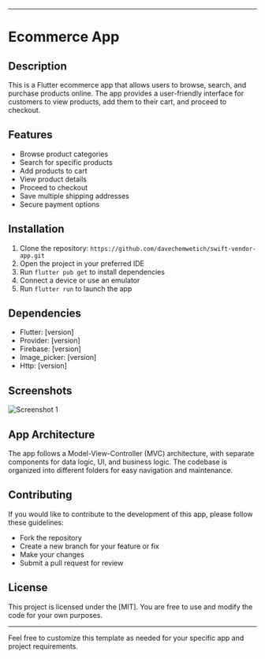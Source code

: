 
---

# Ecommerce App
## Description
This is a Flutter ecommerce app that allows users to browse, search, and purchase products online. The app provides a user-friendly interface for customers to view products, add them to their cart, and proceed to checkout.

## Features
- Browse product categories
- Search for specific products
- Add products to cart
- View product details
- Proceed to checkout
- Save multiple shipping addresses
- Secure payment options

## Installation
1. Clone the repository: `https://github.com/davechemwetich/swift-vendor-app.git`
2. Open the project in your preferred IDE
3. Run `flutter pub get` to install dependencies
4. Connect a device or use an emulator
5. Run `flutter run` to launch the app

## Dependencies
- Flutter: [version]
- Provider: [version]
- Firebase: [version]
- Image_picker: [version]
- Http: [version]

## Screenshots
![Screenshot 1](https://telegra.ph/file/f80d4ccbdf904b78f64a6.jpg)

## App Architecture
The app follows a Model-View-Controller (MVC) architecture, with separate components for data logic, UI, and business logic. The codebase is organized into different folders for easy navigation and maintenance.

## Contributing
If you would like to contribute to the development of this app, please follow these guidelines:
- Fork the repository
- Create a new branch for your feature or fix
- Make your changes
- Submit a pull request for review

## License
This project is licensed under the [MIT]. You are free to use and modify the code for your own purposes.

---

Feel free to customize this template as needed for your specific app and project requirements.
